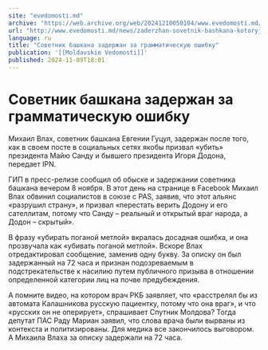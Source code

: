 ```yaml
---
site: "evedomosti.md"
archive: "https://web.archive.org/web/20241210050104/www.evedomosti.md/news/zaderzhan-sovetnik-bashkana-kotoryj-yakoby-prizyval-k-ubijst"
url: "http://www.evedomosti.md/news/zaderzhan-sovetnik-bashkana-kotoryj-yakoby-prizyval-k-ubijst"
language: ru
title: "Советник башкана задержан за грамматическую ошибку"
publication: '[[Moldavskie Vedomosti]]'
published: 2024-11-09T18:01
---
```


# Советник башкана задержан за грамматическую ошибку

Михаил Влах, советник башкана Евгении Гуцул, задержан после того, как в своем посте в социальных сетях якобы призвал «убить» президента Майю Санду и бывшего президента Игоря Додона, передает IPN.

ГИП в пресс-релизе сообщил об обыске и задержании советника башкана вечером 8 ноября. В этот день на странице в Facebook Михаил Влах обвинил социалистов в союзе с PAS, заявив, что этот альянс «разрушил страну», и призвал «перестать верить Додону и его сателлитам, потому что Санду – реальный и открытый враг народа, а Додон – скрытый».

В фразу «убирать поганой метлой» вкралась досадная ошибка, и она прозвучала как «убивать поганой метлой». Вскоре Влах отредактировал сообщение, заменив одну букву. За описку он был задержанный на 72 часа и признан подозреваемым в подстрекательстве к насилию путем публичного призыва в отношении определенной категории лиц на почве предубеждения.

А помните видео, на котором врач РКБ заявляет, что «расстрелял бы из автомата Калашникова русскую пациентку, потому что она враг», и что «русских он не оперирует», спрашивает Спутник Молдова? Тогда депутат ПАС Раду Мариан заявил, что слова врача были вырваны из контекста и политизированы. Для медика все закончилось выговором. А Михаила Влаха за описку задержали на 72 часа.